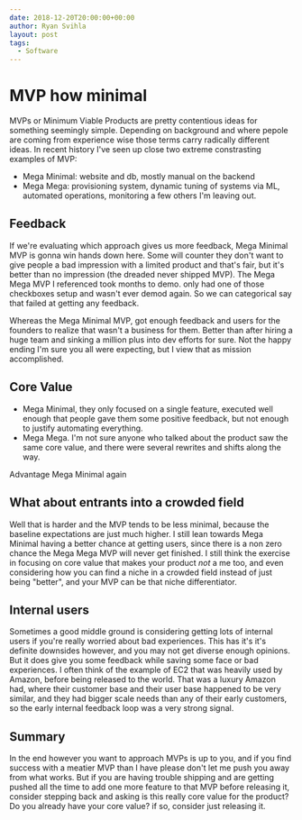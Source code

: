 ```yaml
---
date: 2018-12-20T20:00:00+00:00
author: Ryan Svihla
layout: post
tags:
  - Software
---
```

<h1>MVP how minimal</h1>
MVPs or Minimum Viable Products are pretty contentious ideas for something seemingly simple. Depending on background and where pepole are coming from experience wise those terms carry radically different ideas.
In recent history I've seen up close two extreme constrasting examples of MVP:

* Mega Minimal: website and db, mostly manual on the backend
* Mega Mega: provisioning system, dynamic tuning of systems via ML, automated operations, monitoring a few others I'm leaving out.

## Feedback

If we're evaluating which approach gives us more feedback, Mega Minimal MVP is gonna win hands down here. Some will
counter they don't want to give people a bad impression with a limited product and that's fair, but it's better than no impression (the dreaded never shipped MVP). The Mega Mega
MVP I referenced took months to demo. only had one of those checkboxes setup and wasn't ever demod again. So we can categorical say that failed 
at getting any feedback. 

Whereas the Mega Minimal MVP, got enough feedback and users for the founders to realize that wasn't a business for them.
Better than after hiring a huge team and sinking a million plus into dev efforts for sure. Not the happy ending I'm sure you all were expecting, but I view that as mission accomplished.

## Core Value

* Mega Minimal, they only focused on a single feature, executed well enough that people gave them some positive feedback, but not enough to justify automating everything.
* Mega Mega. I'm not sure anyone who talked about the product saw the same core value, and there were several rewrites and shifts along the way.

Advantage Mega Minimal again

## What about entrants into a crowded field

Well that is harder and the MVP tends to be less minimal, because the baseline expectations are just much higher. I still lean towards Mega Minimal having a better chance at getting users, since there is a non zero chance the Mega Mega MVP will never get finished.
I still think the exercise in focusing on core value that makes your product _not_ a me too, and even considering how you can find a niche in a crowded field
instead of just being "better", and your MVP can be that niche differentiator.

## Internal users

Sometimes a good middle ground is considering getting lots of internal users if you're really worried about bad experiences. This has it's
it's definite downsides however, and you may not get diverse enough opinions. But it does give you some feedback while saving some face or bad experiences. I often think of the example of EC2 that was heavily used by Amazon, before being released to the world.
That was a luxury Amazon had, where their customer base and their user base happened to be very similar, and they had bigger scale needs than any of their early customers, so the early internal feedback loop was a very strong signal.

## Summary

In the end however you want to approach MVPs is up to you, and if you find success with a meatier MVP than I have please don't let me push you away from what works. But if you are having trouble shipping and are getting pushed all the time to add one more feature to that MVP before releasing it, consider stepping back and asking is this really core value 
for the product? Do you already have your core value? if so, consider just releasing it.
